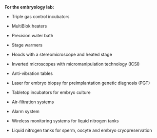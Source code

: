 **For the embryology lab:**

- Triple gas control incubators

- MultiBlok heaters

- Precision water bath

- Stage warmers

- Hoods with a stereomicroscope and heated stage

- Inverted microscopes with micromanipulation technology (ICSI)

- Anti-vibration tables

- Laser for embryo biopsy for preimplantation genetic diagnosis (PGT)

- Tabletop incubators for embryo culture

- Air-filtration systems

- Alarm system

- Wireless monitoring systems for liquid nitrogen tanks

- Liquid nitrogen tanks for sperm, oocyte and embryo cryopreservation